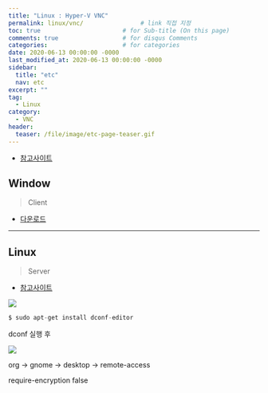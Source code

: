 ```yaml
---
title: "Linux : Hyper-V VNC"
permalink: linux/vnc/                # link 직접 지정
toc: true                       # for Sub-title (On this page)
comments: true                  # for disqus Comments
categories:                     # for categories
date: 2020-06-13 00:00:00 -0000
last_modified_at: 2020-06-13 00:00:00 -0000
sidebar:
  title: "etc"
  nav: etc
excerpt: ""
tag:
  - Linux
category:
  - VNC
header:
  teaser: /file/image/etc-page-teaser.gif
---
```


* [참고사이트](https://delirussum.tistory.com/96)

## Window

> Client

* [다운로드](https://www.uvnc.com/)

---

## Linux

> Server

* [참고사이트](https://extrememanual.net/12210)

![](/file/image/linux-vnc.png)

```s
$ sudo apt-get install dconf-editor
```

dconf 실행 후

![](/file/image/linux-vnc2.png)

org -> gnome -> desktop -> remote-access

require-encryption false
